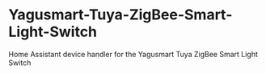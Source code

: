 # Yagusmart-Tuya-ZigBee-Smart-Light-Switch
Home Assistant device handler for the Yagusmart Tuya ZigBee Smart Light Switch
